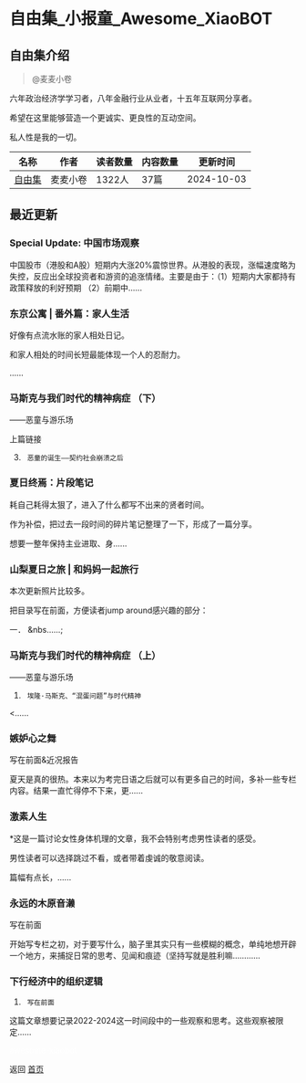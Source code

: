 # 自由集_小报童_Awesome_XiaoBOT

## 自由集介绍
> @麦麦小卷    
    
六年政治经济学学习者，八年金融行业从业者，十五年互联网分享者。    
    
希望在这里能够营造一个更诚实、更良性的互动空间。    
    
私人性是我的一切。  
  


|名称|作者|读者数量|内容数量|更新时间|
|---|---|---|---|---|
|[自由集](https://xiaobot.net/p/Riverontard?refer=0b133df9-27dc-423b-8101-639049001c13)|麦麦小卷|1322人|37篇|2024-10-03|

## 最近更新
### Special Update: 中国市场观察

中国股市（港股和A股）短期内大涨20%震惊世界。从港股的表现，涨幅速度略为失控，反应出全球投资者和游资的追涨情绪。主要是由于：（1）短期内大家都持有政策释放的利好预期
（2）前期中......

### 东京公寓 | 番外篇：家人生活

好像有点流水账的家人相处日记。





和家人相处的时间长短最能体现一个人的忍耐力。



......

### 马斯克与我们时代的精神病症 （下）

——恶童与游乐场

上篇链接

3.      恶童的诞生——契约社会崩溃之后

### 夏日终焉：片段笔记

耗自己耗得太狠了，进入了什么都写不出来的贤者时间。

作为补偿，把过去一段时间的碎片笔记整理了一下，形成了一篇分享。

想要一整年保持主业进取、身......

### 山梨夏日之旅 | 和妈妈一起旅行 

本次更新照片比较多。

把目录写在前面，方便读者jump around感兴趣的部分：



一．    &nbs......;

### 马斯克与我们时代的精神病症 （上）

——恶童与游乐场





1.      埃隆·马斯克、“混蛋问题”与时代精神

<......

### 嫉妒心之舞



写在前面&近况报告



夏天是真的很热。本来以为考完日语之后就可以有更多自己的时间，多补一些专栏内容。结果一直忙得停不下来，更......

### 激素人生

*这是一篇讨论女性身体机理的文章，我不会特别考虑男性读者的感受。

男性读者可以选择跳过不看，或者带着虔诚的敬意阅读。



篇幅有点长，......

### 永远的木原音濑

写在前面



开始写专栏之初，对于要写什么，脑子里其实只有一些模糊的概念，单纯地想开辟一个地方，来捕捉日常的思考、见闻和痕迹（坚持写就是胜利嘛……......

### 下行经济中的组织逻辑

1.      写在前面

这篇文章想要记录2022-2024这一时间段中的一些观察和思考。这些观察被限定......


<a href="https://github.com/Reno9527/awesome-xiaobot" style="color: white; text-decoration: none;">awesome-xiaobot</a>

返回 [首页](../README.md)
